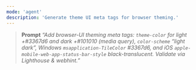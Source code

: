 ```yaml
---
mode: 'agent'
description: 'Generate theme UI meta tags for browser theming.'
---
```


> **Prompt**
> _“Add browser-UI theming meta tags: `theme-color` for light +#3367d6 and dark +#101010 (media
> query), `color-scheme` “light dark”, Windows `msapplication-TileColor` #3367d6, and iOS
> `apple-mobile-web-app-status-bar-style` black-translucent. Validate via Lighthouse & webhint.”_
